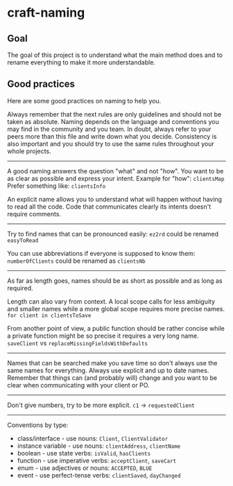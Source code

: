 # craft-naming

## Goal
The goal of this project is to understand what the main method does and to rename everything to make it more understandable.


## Good practices
Here are some good practices on naming to help you.


Always remember that the next rules are only guidelines and should not be taken as absolute.
Naming depends on the language and conventions you may find in the community and you team.
In doubt, always refer to your peers more than this file and write down what you decide.
Consistency is also important and you should try to use the same rules throughout your whole projects.

---

A good naming answers the question "what" and not "how". You want to be as clear as possible and express your intent.
Example for "how": `clientsMap`
Prefer something like: `clientsInfo`

An explicit name allows you to understand what will happen without having to read all the code.
Code that communicates clearly its intents doesn't require comments.

---

Try to find names that can be pronounced easily:
`ez2rd` could be renamed `easyToRead`

You can use abbreviations if everyone is supposed to know them:
`numberOfClients` could be renamed as `clientsNb`

---

As far as length goes, names should be as short as possible and as long as required.

Length can also vary from context.
A local scope calls for less ambiguity and smaller names while a more global scope requires more precise names.
`for client in clientsToSave`

From another point of view, a public function should be rather concise while a private function might be so precise it
requires a very long name.
`saveClient` vs `replaceMissingFieldsWithDefaults`

---

Names that can be searched make you save time so don't always use the same names for everything.
Always use explicit and up to date names. Remember that things can (and probably will) change and you want to be clear 
when communicating with your client or PO.

---

Don't give numbers, try to be more explicit.
`c1` -> `requestedClient`

---

Conventions by type:

* class/interface - use nouns: `Client`, `ClientValidator`
* instance variable - use nouns: `clientAddress`, `clientName`
* boolean - use state verbs: `isValid`, `hasClients`
* function - use imperative verbs: `acceptClient`, `saveCart`
* enum - use adjectives or nouns: `ACCEPTED`, `BLUE`
* event - use perfect-tense verbs: `clientSaved`, `dayChanged`




